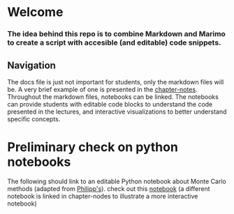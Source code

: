 # Welcome

### The idea behind this repo is to combine Markdown and Marimo to create a script with accesible (and editable) code snippets.
## Navigation
The docs file is just not important for students, only the markdown files will be. A very brief example of one is presented in the [chapter-notes](https://github.com/elyse-winstral/script/blob/main/Chapter-notes.md). Throughout the markdown files, notebooks can be linked. The notebooks can provide students with editable code blocks to understand the code presented in the lectures, and interactive visualizations to better understand specific concepts. 


# Preliminary check on python notebooks

The following should link to an editable Python notebook about Monte Carlo methods (adapted from [Philipp's](https://gist.github.com/philipp-harms/0404a6cd648be8fc59df4bc06794a566)).
check out this [notebook](https://elyse-winstral.github.io/script/notebook2.html) (a different notebook is linked in chapter-nodes to illustrate a more interactive notebook)
